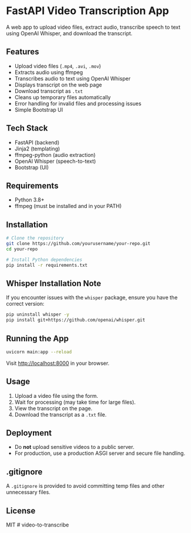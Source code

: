 # FastAPI Video Transcription App

A web app to upload video files, extract audio, transcribe speech to text using OpenAI Whisper, and download the transcript.

## Features

- Upload video files (`.mp4`, `.avi`, `.mov`)
- Extracts audio using ffmpeg
- Transcribes audio to text using OpenAI Whisper
- Displays transcript on the web page
- Download transcript as `.txt`
- Cleans up temporary files automatically
- Error handling for invalid files and processing issues
- Simple Bootstrap UI

## Tech Stack

- FastAPI (backend)
- Jinja2 (templating)
- ffmpeg-python (audio extraction)
- OpenAI Whisper (speech-to-text)
- Bootstrap (UI)

## Requirements

- Python 3.8+
- ffmpeg (must be installed and in your PATH)

## Installation

```bash
# Clone the repository
git clone https://github.com/yourusername/your-repo.git
cd your-repo

# Install Python dependencies
pip install -r requirements.txt
```

## Whisper Installation Note

If you encounter issues with the `whisper` package, ensure you have the correct version:

```bash
pip uninstall whisper -y
pip install git+https://github.com/openai/whisper.git
```

## Running the App

```bash
uvicorn main:app --reload
```

Visit [http://localhost:8000](http://localhost:8000) in your browser.

## Usage

1. Upload a video file using the form.
2. Wait for processing (may take time for large files).
3. View the transcript on the page.
4. Download the transcript as a `.txt` file.

## Deployment

- Do **not** upload sensitive videos to a public server.
- For production, use a production ASGI server and secure file handling.

## .gitignore

A `.gitignore` is provided to avoid committing temp files and other unnecessary files.

## License

MIT
#   v i d e o - t o - t r a n s c r i b e  
 